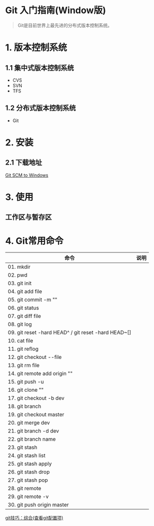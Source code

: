 Git 入门指南(Window版)
====
> Git是目前世界上最先进的分布式版本控制系统。
# 1. 版本控制系统
## 1.1 集中式版本控制系统
* CVS 
* SVN
* TFS

## 1.2 分布式版本控制系统
* Git

# 2. 安装
## 2.1 下载地址 
[Git SCM to Windows](https://git-for-windows.github.io/)
# 3. 使用


## 工作区与暂存区

# 4. Git常用命令
| 命令        | 说明           |
|------------- |------------------|
| 01. mkdir     |  
| 02. pwd     |
| 03. git init | 
| 04. git add file
| 05. git commit -m ""
| 06. git status
| 07. git diff file
| 08. git log
| 09. git reset -hard HEAD^ / git reset -hard HEAD~[]
| 10. cat file
| 11. git reflog
| 12. git checkout --file
| 13. git rm file
| 14. git remote add origin ""
| 15. git push -u
| 16. git clone ""
| 17. git checkout -b dev
| 18. git branch
| 19. git checkout master
| 20. git merge dev
| 21. git branch -d dev
| 22. git branch name
| 23. git stash
| 24. git stash list
| 25. git stash apply
| 26. git stash drop
| 27. git stash pop
| 28. git remote 
| 29. git remote -v
| 30. git push origin master


[git技巧：综合(查看git配置项)](http://blog.csdn.net/xhl_will/article/details/8442304)
